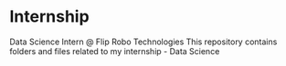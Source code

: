 # Internship
Data Science Intern @ Flip Robo Technologies
This repository contains folders and files related to my internship - Data Science 
